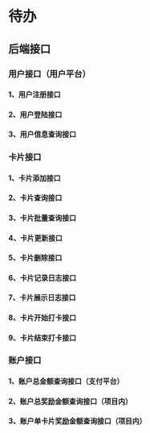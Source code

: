 # 待办

## 后端接口

### 用户接口（用户平台）
#### 1、用户注册接口
#### 2、用户登陆接口
#### 3、用户信息查询接口

### 卡片接口
#### 1、卡片添加接口
#### 2、卡片查询接口
#### 3、卡片批量查询接口
#### 4、卡片更新接口
#### 5、卡片删除接口
#### 6、卡片记录日志接口
#### 7、卡片展示日志接口
#### 8、卡片开始打卡接口
#### 9、卡片结束打卡接口


### 账户接口
#### 1、账户总金额查询接口（支付平台）
#### 2、账户总奖励金额查询接口（项目内）
#### 3、账户单卡片奖励金额查询接口（项目内）







